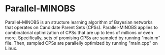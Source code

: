 # Parallel-MINOBS
Parallel-MINOBS is an structure learning algorithm of Bayesian networks that operates on Candidate Parent Sets (CPSs). Parallel-MINOBS applies to combinatorial optimization of CPSs that are up to tens of millions or even more. Specifically, sets of promising CPSs are sampled by running "main.m" file. Then, sampled CPSs are parallelly optimized by running "main.cpp" on Linux.
